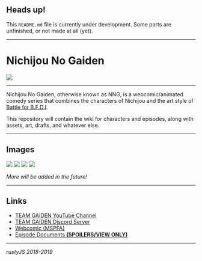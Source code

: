 ## Heads up!
This `README.md` file is currently under development. Some parts are unfinished, or not made at all (yet).

---

# Nichijou No Gaiden
![](https://raw.githubusercontent.com/teamGaiden/Nichijou-No-Gaiden/master/art/nng_servericon.png)

---

Nichijou No Gaiden, otherwise known as NNG, is a webcomic/animated comedy series that combines the characters of Nichijou and the art style of [Battle for B.F.D.I](https://www.youtube.com/playlist?list=PL24C8378F296DB656).

This repository will contain the wiki for characters and episodes, along with assets, art, drafts, and whatever else.

---

## Images
![](https://raw.githubusercontent.com/teamGaiden/Nichijou-No-Gaiden/master/art/wallpapers/nichijougaidenwallpaper62518.png)
![](https://raw.githubusercontent.com/teamGaiden/Nichijou-No-Gaiden/master/art/wallpapers/nngwallpaper452018.png)
![](https://raw.githubusercontent.com/teamGaiden/Nichijou-No-Gaiden/master/art/wallpapers/nngwallpaper32418.png)
![](https://raw.githubusercontent.com/teamGaiden/Nichijou-No-Gaiden/master/art/wallpapers/shinonomelabwallpaper.png)

*More will be added in the future!*

---

## Links
- [TEAM GAIDEN YouTube Channel](https://www.youtube.com/channel/UCrnELnD4uOMnN2Cb1F4elug)
- [TEAM GAIDEN Discord Server](http://discord.gg/EUdN3Xu)
- [Webcomic (MSPFA)](https://mspfa.com/?s=25728)
- [Episode Documents **(SPOILERS/VIEW ONLY)**](https://docs.google.com/document/d/1g9PDzx0vhAB9IjgBsKtGVBOqGst-O3qcuIWqqnu1_PI/edit?usp=sharing)

---

*rustyJS 2018-2019*
